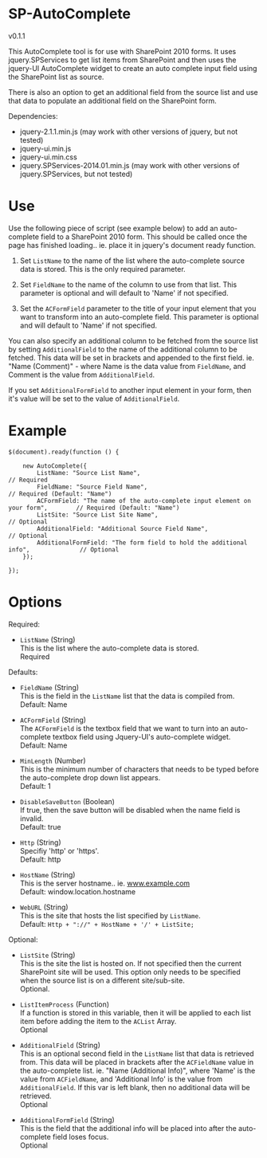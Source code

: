 # SP-AutoComplete

v0.1.1

This AutoComplete tool is for use with SharePoint 2010 forms.  It uses jquery.SPServices to get list items from SharePoint
and then uses the jquery-UI AutoComplete widget to create an auto complete input field using the SharePoint list as source.

There is also an option to get an additional field from the source list and use that data to populate an additional field
on the SharePoint form.

Dependencies: 
* jquery-2.1.1.min.js (may work with other versions of jquery, but not tested)
* jquery-ui.min.js
* jquery-ui.min.css
* jquery.SPServices-2014.01.min.js (may work with other versions of jquery.SPServices, but not tested)

# Use

Use the following piece of script (see example below) to add an auto-complete field to a SharePoint 2010 form.  This should be called once the page has finished loading..  ie. place it in jquery's document ready function.

1. Set `ListName` to the name of the list where the auto-complete source data is stored.  This is the only required parameter.

2. Set `FieldName` to the name of the column to use from that list.  This parameter is optional and will default to 'Name' if not specified.

3. Set the `ACFormField` parameter to the title of your input element that you want to transform into an auto-complete field.  This parameter is optional and will default to 'Name' if not specified.

You can also specify an additional column to be fetched from the source list by setting `AdditionalField` to the name of the additional column to be fetched.
This data will be set in brackets and appended to the first field.  ie. "Name (Comment)" - where Name is the data value from `FieldName`, and Comment is the value from `AdditionalField`.

If you set `AdditionalFormField` to another input element in your form, then it's value will be set to the value of `AdditionalField`.

# Example
	 
	$(document).ready(function () {
		
		new AutoComplete({
			ListName: "Source List Name",													// Required
			FieldName: "Source Field Name",													// Required (Default: "Name")
			ACFormField: "The name of the auto-complete input element on your form",		// Required (Default: "Name")
			ListSite: "Source List Site Name", 												// Optional
			AdditionalField: "Additional Source Field Name",								// Optional
			AdditionalFormField: "The form field to hold the additional info",				// Optional
		});
	
	});


# Options

Required:

* `ListName` (String)  
This is the list where the auto-complete data is stored.  
Required


Defaults:
	
* `FieldName` (String)  
This is the field in the `ListName` list that the data is compiled from.  
Default: Name
	
* `ACFormField` (String)  
The `ACFormField` is the textbox field that we want to turn into an auto-complete textbox field using Jquery-UI's auto-complete widget.  
Default: Name
	
* `MinLength` (Number)  
This is the minimum number of characters that needs to be typed before the auto-complete drop down list appears.  
Default: 1
	
* `DisableSaveButton` (Boolean)  
If true, then the save button will be disabled when the name field is invalid.  
Default: true
	
* `Http` (String)  
Specifiy 'http' or 'https'.  
Default: http

* `HostName` (String)  
This is the server hostname.. ie. www.example.com  
Default: window.location.hostname

* `WebURL` (String)  
This is the site that hosts the list specified by `ListName`.  
Default: `Http + "://" + HostName + '/' + ListSite;`


Optional:

* `ListSite` (String)  
This is the site the list is hosted on.  If not specified then the current SharePoint site will be used.  This option only needs to be specified when the source list is on a different site/sub-site.  
Optional.
	
* `ListItemProcess` (Function)  
If a function is stored in this variable, then it will be applied to each list item before adding the item to the `ACList` Array.  
Optional

* `AdditionalField` (String)  
This is an optional second field in the `ListName` list that data is retrieved from.  This data will be placed in brackets after the `ACFieldName` value in the auto-complete list.  ie. "Name (Additional Info)", where 'Name' is the value from `ACFieldName`, and 'Additional Info' is the value from `AdditionalField`.  If this var is left blank, then no additional data will be retrieved.  
Optional
	
* `AdditionalFormField` (String)  
This is the field that the additional info will be placed into after the auto-complete field loses focus.  
Optional

